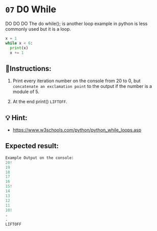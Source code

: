 # `07` D0 While

DO DO DO
The do while(); is another loop example in python is less commonly used but it is a loop.

```py
x = 1
while x < 6:
  print(x)
  x += 1
```


## 📝Instructions:

1. Print every iteration number on the console from 20 to 0,
 but `concatenate an exclamation point` to the output if the number is a module of 5.

2. At the end print() `LIFTOFF`.

## 💡 Hint:

+ https://www.w3schools.com/python/python_while_loops.asp

## Expected result:

```py
Example Output on the console:
20!
19
18
17
16
15!
14
13
12
11
10!
.
.
LIFTOFF
```

